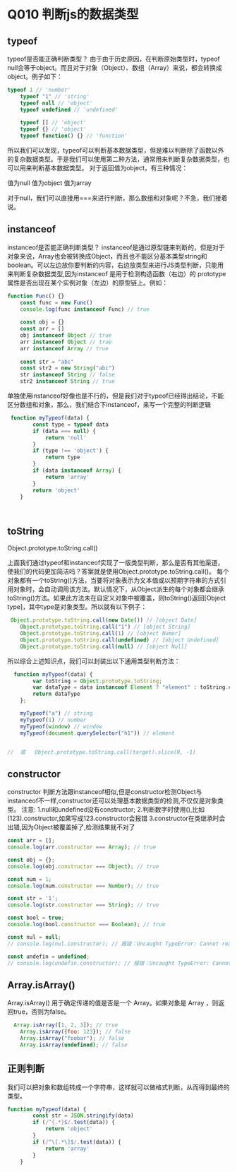 # Q010 判断js的数据类型

## typeof

typeof是否能正确判断类型？
由于由于历史原因，在判断原始类型时，typeof null会等于object。而且对于对象（Object）、数组（Array）来说，都会转换成object。例子如下：
```js
typeof 1 // 'number'
    typeof "1" // 'string'
    typeof null // 'object'
    typeof undefined // 'undefined'
    
    typeof [] // 'object'
    typeof {} // 'object'
    typeof function() {} // 'function'
```

所以我们可以发现，typeof可以判断基本数据类型，但是难以判断除了函数以外的复杂数据类型。于是我们可以使用第二种方法，通常用来判断复杂数据类型，也可以用来判断基本数据类型。
对于返回值为object，有三种情况：

值为null
值为object
值为array

对于null，我们可以直接用===来进行判断，那么数组和对象呢？不急，我们接着说。

## instanceof 

instanceof是否能正确判断类型？
instanceof是通过原型链来判断的，但是对于对象来说，Array也会被转换成Object，而且也不能区分基本类型string和boolean。可以左边放你要判断的内容，右边放类型来进行JS类型判断，只能用来判断复杂数据类型,因为instanceof 是用于检测构造函数（右边）的 prototype 属性是否出现在某个实例对象（左边）的原型链上。例如：
```js
function Func() {}
    const func = new Func()
    console.log(func instanceof Func) // true
    
    const obj = {}
    const arr = []
    obj instanceof Object // true
    arr instanceof Object // true
    arr instanceof Array // true
    
    const str = "abc"
    const str2 = new String("abc")
    str instanceof String // false
    str2 instanceof String // true

```

单独使用instanceof好像也是不行的，但是我们对于typeof已经得出结论，不能区分数组和对象，那么，我们结合下instanceof，来写一个完整的判断逻辑
```js
 function myTypeof(data) {
        const type = typeof data
        if (data === null) {
            return 'null'
        }
        if (type !== 'object') {
            return type
        }
        if (data instanceof Array) {
            return 'array'
        }
        return 'object'
    }




```

## toString

Object.prototype.toString.call()

上面我们通过typeof和instanceof实现了一版类型判断，那么是否有其他渠道，使我们的代码更加简洁吗？答案就是使用Object.prototype.toString.call()。
每个对象都有一个toString()方法，当要将对象表示为文本值或以预期字符串的方式引用对象时，会自动调用该方法。默认情况下，从Object派生的每个对象都会继承toString()方法。如果此方法未在自定义对象中被覆盖，则toString()返回[Object type]，其中type是对象类型。所以就有以下例子：

```js
 Object.prototype.toString.call(new Date()) // [object Date]
    Object.prototype.toString.call("1") // [object String]
    Object.prototype.toString.call(1) // [object Numer]
    Object.prototype.toString.call(undefined) // [object Undefined]
    Object.prototype.toString.call(null) // [object Null]

```

所以综合上述知识点，我们可以封装出以下通用类型判断方法：
```js
  function myTypeof(data) {
        var toString = Object.prototype.toString;
        var dataType = data instanceof Element ? "element" : toString.call(data).replace(/\[object\s(.+)\]/, "$1").toLowerCase()
        return dataType
    };

    myTypeof("a") // string
    myTypeof(1) // number
    myTypeof(window) // window
    myTypeof(document.querySelector("h1")) // element


//  或   Object.prototype.toString.call(target).slice(8, -1)
```

## constructor

constructor 判断方法跟instanceof相似,但是constructor检测Object与instanceof不一样,constructor还可以处理基本数据类型的检测,不仅仅是对象类型。
注意:
1.null和undefined没有constructor;
2.判断数字时使用(),比如  (123).constructor,如果写成123.constructor会报错
3.constructor在类继承时会出错,因为Object被覆盖掉了,检测结果就不对了

```js
const arr = [];
console.log(arr.constructor === Array); // true

const obj = {};
console.log(obj.constructor === Object); // true

const num = 1;
console.log(num.constructor === Number); // true

const str = '1';
console.log(str.constructor === String); // true

const bool = true;
console.log(bool.constructor === Boolean); // true

const nul = null;
// console.log(nul.constructor); // 报错：Uncaught TypeError: Cannot read property 'constructor' of null at <anonymous>:1:5

const undefin = undefined;
// console.log(undefin.constructor); // 报错：Uncaught TypeError: Cannot read property 'constructor' of null at <anonymous>:1:5

```



## Array.isArray()


Array.isArray() 用于确定传递的值是否是一个 Array。如果对象是 Array ，则返回true，否则为false。
```js
  Array.isArray([1, 2, 3]); // true
    Array.isArray({foo: 123}); // false
    Array.isArray("foobar"); // false
    Array.isArray(undefined); // false
```

## 正则判断
我们可以把对象和数组转成一个字符串，这样就可以做格式判断，从而得到最终的类型。
```js
function myTypeof(data) {
        const str = JSON.stringify(data)
        if (/^{.*}$/.test(data)) {
            return 'object'
        }
        if (/^\[.*\]$/.test(data)) {
            return 'array'
        }
    }
```
